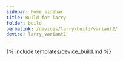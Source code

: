 ```yaml
---
sidebar: home_sidebar
title: Build for larry
folder: build
permalink: /devices/larry/build/variant2/
device: larry_variant2
---
```

{% include templates/device_build.md %}
